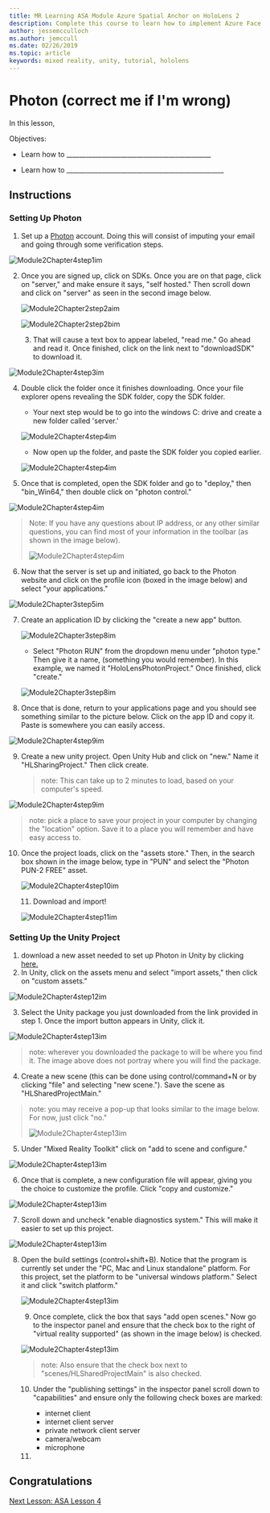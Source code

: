 ```yaml
---
title: MR Learning ASA Module Azure Spatial Anchor on HoloLens 2
description: Complete this course to learn how to implement Azure Face Recognition within a mixed reality application.
author: jessemcculloch
ms.author: jemccull
ms.date: 02/26/2019
ms.topic: article
keywords: mixed reality, unity, tutorial, hololens
---
```


# Photon (correct me if I'm wrong)

In this lesson, 

Objectives:

* Learn how to _____________________________________________

* Learn how to _________________________________________________

  

## Instructions

### Setting Up Photon

1. Set up a [Photon](dashboard.photonengine.com/en-US/Account/SignUp) account. Doing this will consist of imputing your email and going through some verification steps.
   

![Module2Chapter4step1im](images/Module2chapter4step1im.png)

2. Once you are signed up, click on SDKs. Once you are on that page, click on "server," and make ensure it says, "self hosted." Then scroll down and click on "server" as seen in the second image below.

   

   ![Module2Chapter2step2aim](images/Module2chapter4step2aim.png)

   ![Module2Chapter2step2bim](images/Module2chapter4step2bim.png)
   
   3. That will cause a text box to appear labeled, "read me." Go ahead and read it. Once finished, click on the link next to "downloadSDK" to download it.


![Module2Chapter4step3im](images/Module2chapter4step3im.png)

4. Double click the folder once it finishes downloading.  Once your file explorer opens revealing the SDK folder, copy the SDK folder.
   
   - Your next step would be to go into the windows C: drive and create a new folder called 'server.'
   
   ![Module2Chapter4step4im](images/Module2chapter4step4aim.png)
   
   - Now open up the folder, and paste the SDK folder you copied earlier.
   
   ![Module2Chapter4step4im](images/Module2chapter4step4bim.png)
   
5. Once that is completed, open the SDK folder and go to "deploy," then "bin_Win64," then double click on "photon control."


![Module2Chapter4step4im](images/Module2chapter4step5im.png)

> Note: If you have any questions about IP address, or any other similar questions, you can find most of your information in the toolbar (as shown in the image below).
>
> ![Module2Chapter4step4im](images/Module2chapter4noteim.png)

6. Now that the server is set up and initiated, go back to the Photon website and click on the profile icon (boxed in the image below) and select "your applications."
   

![Module2Chapter3step5im](images/Module2chapter4step6im.png)

7. Create an application ID by clicking the "create a new app" button.

   ![Module2Chapter3step8im](images/Module2chapter4step7aim.png)

   - Select "Photon RUN" from the dropdown menu under "photon type." Then give it a name, (something you would remember). In this example, we named it "HoloLensPhotonProject." Once finished, click "create."

   ![Module2Chapter3step8im](images/Module2chapter4step7bim.png)

8. Once that is done, return to your applications page and you should see something similar to the picture below. Click on the app ID and copy it. Paste is somewhere you can easily access.  
   

![Module2Chapter4step9im](images/Module2chapter4step8im.png)

9. Create a new unity project. Open Unity Hub and click on "new." Name it "HLSharingProject." Then click create. 

   > note: This can take up to 2 minutes to load, based on your computer's speed.

![Module2Chapter4step9im](images/Module2chapter4step9im.png)

> note: pick a place to save your project in your computer by changing the "location" option. Save it to a place you will remember and have easy access to.

10. Once the project loads, click on the "assets store." Then, in the search box shown in the image below, type in "PUN" and select the "Photon PUN-2 FREE" asset. 

    ![Module2Chapter4step10im](images/Module2chapter4step10im.PNG)
    
    11. Download and import!
    
    ![Module2Chapter4step11im](images/Module2chapter4step11im.png)

### **Setting Up the Unity Project** 

1. download a new asset needed to set up Photon in Unity by clicking [here.](https://github.com/microsoft/MixedRealityToolkit-Unity/releases/download/v2.0.0-RC1-Refresh/Microsoft.MixedReality.Toolkit.Unity.Examples-v2.0.0-RC1-Refresh.unitypackage)
2. In Unity, click on the assets menu and select "import assets," then click on "custom assets."

![Module2Chapter4step12im](images/Module2chapter4step12im.PNG)

3. Select the Unity package you just downloaded from the link provided in step 1. Once the import button appears in Unity, click it.

![Module2Chapter4step13im](images/Module2chapter4step13im.png)

> note: wherever you downloaded the package to will be where you find it. The image above does not portray where you will find the package.

4. Create a new scene (this can be done using control/command+N or by clicking "file" and selecting "new scene."). Save the scene as "HLSharedProjectMain."

> note: you may receive a pop-up that looks similar to the image below. For now, just click "no."
>
> ![Module2Chapter4step13im](images/Module2chapter4note2im.png)

5. Under "Mixed Reality Toolkit" click on "add to scene and configure."

![Module2Chapter4step13im](images/Module2chapter4step15im.png)

6. Once that is complete, a new configuration file will appear, giving you the choice to customize the profile. Click "copy and customize."

![Module2Chapter4step13im](images/Module2chapter4step16im.png)

7. Scroll down and uncheck "enable diagnostics system." This will make it easier to set up this project.

![Module2Chapter4step13im](images/Module2chapter4step17im.png)

8. Open the build settings (control+shift+B). Notice that the program is currently set under the "PC, Mac and Linux standalone" platform. For this project, set the platform to be "universal windows platform." Select it and click "switch platform."

   ![Module2Chapter4step13im](images/Module2chapter4step18im.png)

   9. Once complete, click the box that says "add open scenes." Now go to the inspector panel and ensure that the check box to the right of "virtual reality supported" (as shown in the image below) is checked. 

   ![Module2Chapter4step13im](images/Module2chapter4step19im.png)

   > note: Also ensure that the check box next to "scenes/HLSharedProjectMain" is also checked.

   10. Under the "publishing settings" in the inspector panel scroll down to "capabilities" and ensure only the following check boxes are marked:
       - internet client
       - internet client server
       - private network client server
       - camera/webcam
       - microphone

   11. 

## Congratulations

[Next Lesson: ASA Lesson 4](mrlearning-base-ch4.md)

